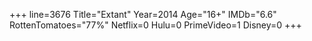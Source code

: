 +++
line=3676
Title="Extant"
Year=2014
Age="16+"
IMDb="6.6"
RottenTomatoes="77%"
Netflix=0
Hulu=0
PrimeVideo=1
Disney=0
+++

